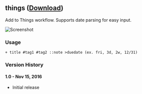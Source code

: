 ## things ([Download](https://raw.github.com/jmjeong/alfred-extension/master/things/things.alfredworkflow))

Add to Things workflow. Supports date parsing for easy input.

![Screenshot](https://raw.github.com/jmjeong/alfred-extension/master/things/screenshot.jpg)

###  Usage

```
+ title #tag1 #tag2 ::note >duedate (ex. fri, 3d, 2w, 12/31)
```

### Version History 

#### 1.0 - Nov 15, 2016

- Initial release
